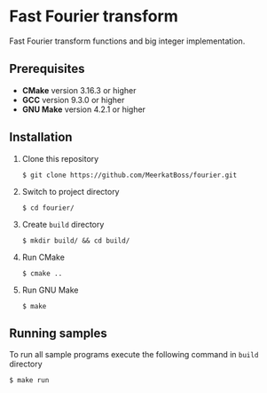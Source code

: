 # Fast Fourier transform

Fast Fourier transform functions and big integer implementation.

## Prerequisites
- **CMake** version 3.16.3 or higher
- **GCC** version 9.3.0 or higher
- **GNU Make** version 4.2.1 or higher

## Installation
1. Clone this repository 
    ```
    $ git clone https://github.com/MeerkatBoss/fourier.git
    ```
2. Switch to project directory
    ```
    $ cd fourier/
    ```
3. Create `build` directory
    ```
    $ mkdir build/ && cd build/
    ```
4. Run CMake
    ```
    $ cmake ..
    ```
5. Run GNU Make
    ```
    $ make
    ```

## Running samples
To run all sample programs execute the following command in `build` directory
```
$ make run
```
